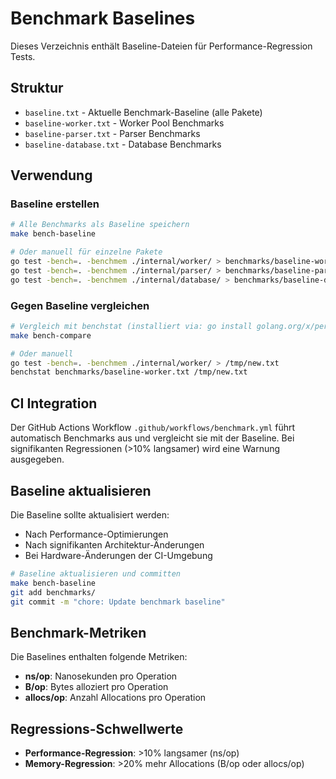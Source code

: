 # Benchmark Baselines

Dieses Verzeichnis enthält Baseline-Dateien für Performance-Regression Tests.

## Struktur

- `baseline.txt` - Aktuelle Benchmark-Baseline (alle Pakete)
- `baseline-worker.txt` - Worker Pool Benchmarks
- `baseline-parser.txt` - Parser Benchmarks
- `baseline-database.txt` - Database Benchmarks

## Verwendung

### Baseline erstellen

```bash
# Alle Benchmarks als Baseline speichern
make bench-baseline

# Oder manuell für einzelne Pakete
go test -bench=. -benchmem ./internal/worker/ > benchmarks/baseline-worker.txt
go test -bench=. -benchmem ./internal/parser/ > benchmarks/baseline-parser.txt
go test -bench=. -benchmem ./internal/database/ > benchmarks/baseline-database.txt
```

### Gegen Baseline vergleichen

```bash
# Vergleich mit benchstat (installiert via: go install golang.org/x/perf/cmd/benchstat@latest)
make bench-compare

# Oder manuell
go test -bench=. -benchmem ./internal/worker/ > /tmp/new.txt
benchstat benchmarks/baseline-worker.txt /tmp/new.txt
```

## CI Integration

Der GitHub Actions Workflow `.github/workflows/benchmark.yml` führt automatisch Benchmarks aus und vergleicht sie mit der Baseline. Bei signifikanten Regressionen (>10% langsamer) wird eine Warnung ausgegeben.

## Baseline aktualisieren

Die Baseline sollte aktualisiert werden:
- Nach Performance-Optimierungen
- Nach signifikanten Architektur-Änderungen
- Bei Hardware-Änderungen der CI-Umgebung

```bash
# Baseline aktualisieren und committen
make bench-baseline
git add benchmarks/
git commit -m "chore: Update benchmark baseline"
```

## Benchmark-Metriken

Die Baselines enthalten folgende Metriken:
- **ns/op**: Nanosekunden pro Operation
- **B/op**: Bytes alloziert pro Operation
- **allocs/op**: Anzahl Allocations pro Operation

## Regressions-Schwellwerte

- **Performance-Regression**: >10% langsamer (ns/op)
- **Memory-Regression**: >20% mehr Allocations (B/op oder allocs/op)
